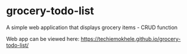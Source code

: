# grocery-todo-list
A simple web application that displays grocery items - CRUD function

Web app can be viewed here: https://techiemokhele.github.io/grocery-todo-list/
